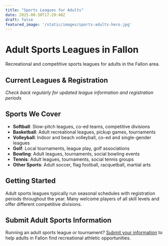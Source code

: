 ```yaml
---
title: "Sports Leagues for Adults"
date: 2025-08-30T17:29:40Z
draft: false
featured_image: '/static/images/sports-adults-hero.jpg'
---
```


# Adult Sports Leagues in Fallon

Recreational and competitive sports leagues for adults in the Fallon area.

## Current Leagues & Registration

*Check back regularly for updated league information and registration periods*

## Sports We Cover

- **Softball**: Slow-pitch leagues, co-ed teams, competitive divisions
- **Basketball**: Adult recreational leagues, pickup games, tournaments
- **Volleyball**: Indoor and beach volleyball, co-ed and single-gender leagues
- **Golf**: Local tournaments, league play, golf associations
- **Bowling**: Adult leagues, tournaments, social bowling events
- **Tennis**: Adult leagues, tournaments, social tennis groups
- **Other Sports**: Adult soccer, flag football, racquetball, martial arts

## Getting Started

Adult sports leagues typically run seasonal schedules with registration periods throughout the year. Many welcome players of all skill levels and offer different competitive divisions.

## Submit Adult Sports Information

Running an adult sports league or tournament? [Submit your information](/submit/) to help adults in Fallon find recreational athletic opportunities.